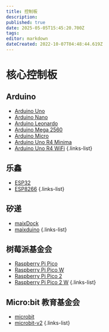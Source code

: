 ```yaml
---
title: 控制板
description: 
published: true
date: 2025-05-05T15:45:20.700Z
tags: 
editor: markdown
dateCreated: 2022-10-07T04:48:44.619Z
---
```


# 核心控制板

## Arduino

- [Arduino Uno](/general-hardware-guidelines/boards/arduino-uno)
- [Arduino Nano](/general-hardware-guidelines/boards/arduino-nano)
- [Arduino Leonardo](/general-hardware-guidelines/boards/arduino-leonardo)
- [Arduino Mega 2560](/general-hardware-guidelines/boards/arduino-mega2560)
- [Arduino Micro](/general-hardware-guidelines/boards/arduino-micro)
- [Arduino Uno R4 Minima](/general-hardware-guidelines/boards/arduino-uno-r4-minima)
- [Arduino Uno R4 WiFi](/general-hardware-guidelines/boards/arduino-uno-r4-wifi)
{.links-list}

## 乐鑫

- [ESP32](/general-hardware-guidelines/boards/esp32)
- [ESP8266](/general-hardware-guidelines/boards/esp8266)
{.links-list}

## 矽递

- [maixDock](/general-hardware-guidelines/boards/maixdock)
- [maixduino](/general-hardware-guidelines/boards/maixduino)
{.links-list}

## 树莓派基金会

- [Raspberry Pi Pico](/general-hardware-guidelines/boards/raspberry-pi-pico)
- [Raspberry Pi Pico W](/general-hardware-guidelines/boards/raspberry-pi-picow)
- [Raspberry Pi Pico 2](/general-hardware-guidelines/boards/raspberry-pi-pico2)
- [Raspberry Pi Pico 2 W](/general-hardware-guidelines/boards/raspberry-pi-pico2w)
{.links-list}

## Micro:bit 教育基金会

- [microbit](/general-hardware-guidelines/boards/microbit)
- [microbit-v2](/general-hardware-guidelines/boards/microbit-v2)
{.links-list}